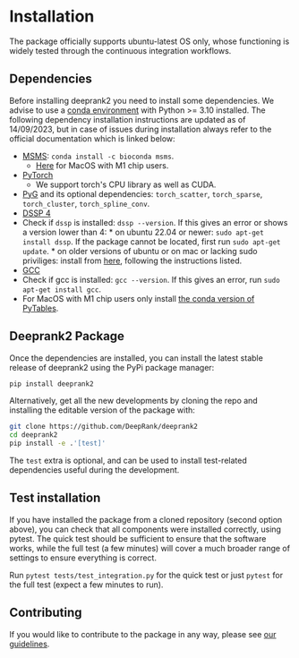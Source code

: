 # Installation

The package officially supports ubuntu-latest OS only, whose functioning is widely tested through the continuous integration workflows. 

## Dependencies

Before installing deeprank2 you need to install some dependencies. We advise to use a [conda environment](https://conda.io/projects/conda/en/latest/user-guide/tasks/manage-environments.html) with Python >= 3.10 installed. The following dependency installation instructions are updated as of 14/09/2023, but in case of issues during installation always refer to the official documentation which is linked below:

*  [MSMS](https://anaconda.org/bioconda/msms): `conda install -c bioconda msms`.
    *  [Here](https://ssbio.readthedocs.io/en/latest/instructions/msms.html) for MacOS with M1 chip users.
*  [PyTorch](https://pytorch.org/get-started/locally/)
    *  We support torch's CPU library as well as CUDA.
*  [PyG](https://pytorch-geometric.readthedocs.io/en/latest/install/installation.html) and its optional dependencies: `torch_scatter`, `torch_sparse`, `torch_cluster`, `torch_spline_conv`.
*  [DSSP 4](https://swift.cmbi.umcn.nl/gv/dssp/)
  *  Check if `dssp` is installed: `dssp --version`. If this gives an error or shows a version lower than 4:
    *  on ubuntu 22.04 or newer: `sudo apt-get install dssp`. If the package cannot be located, first run `sudo apt-get update`.
    *  on older versions of ubuntu or on mac or lacking sudo priviliges: install from [here](https://github.com/pdb-redo/dssp), following the instructions listed.
*  [GCC](https://gcc.gnu.org/install/)
  *  Check if gcc is installed: `gcc --version`. If this gives an error, run `sudo apt-get install gcc`.  
*  For MacOS with M1 chip users only install [the conda version of PyTables](https://www.pytables.org/usersguide/installation.html).


## Deeprank2 Package

Once the dependencies are installed, you can install the latest stable release of deeprank2 using the PyPi package manager:

```bash
pip install deeprank2
```

Alternatively, get all the new developments by cloning the repo and installing the editable version of the package with:

```bash
git clone https://github.com/DeepRank/deeprank2
cd deeprank2
pip install -e .'[test]'
```

The `test` extra is optional, and can be used to install test-related dependencies useful during the development.

## Test installation

If you have installed the package from a cloned repository (second option above), you can check that all components were installed correctly, using pytest.
The quick test should be sufficient to ensure that the software works, while the full test (a few minutes) will cover a much broader range of settings to ensure everything is correct.

Run `pytest tests/test_integration.py` for the quick test or just `pytest` for the full test (expect a few minutes to run).

## Contributing

If you would like to contribute to the package in any way, please see [our guidelines](CONTRIBUTING.rst).
